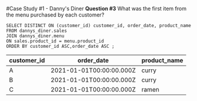 #Case Study #1 - Danny's Diner
**Question #3**
What was the first item from the menu purchased by each customer?

    SELECT DISTINCT ON (customer_id) customer_id, order_date, product_name
    FROM dannys_diner.sales
    JOIN dannys_diner.menu
    ON sales.product_id = menu.product_id
    ORDER BY customer_id ASC,order_date ASC ;

| customer_id | order_date               | product_name |
| ----------- | ------------------------ | ------------ |
| A           | 2021-01-01T00:00:00.000Z | curry        |
| B           | 2021-01-01T00:00:00.000Z | curry        |
| C           | 2021-01-01T00:00:00.000Z | ramen        |

